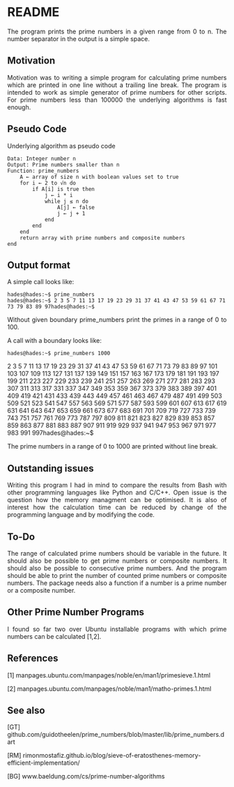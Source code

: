 # README

<p align="justify">The program prints the prime numbers in a given range from 0 to n. The number separator in the output is a simple space.</p>

## Motivation

<p align="justify">Motivation was to writing a simple program for calculating prime numbers which are printed in one line without a trailing line break. The program is intended to work as simple generator of prime numbers for other scripts. For prime numbers less than 100000 the underlying algorithms is fast enough.</p>

## Pseudo Code

<p align="justify">Underlying algorithm as pseudo code</p>

    Data: Integer number n
    Output: Prime numbers smaller than n
    Function: prime_numbers
        A ← array of size n with boolean values set to true
        for i ← 2 to √n do
            if A[i] is true then
                j ← i * i
                while j ≤ n do
                    A[j] ← false
                    j ← j + 1
                end
            end
        end    
        return array with prime numbers and composite numbers
    end
    
## Output format

<p align="justify">A simple call looks like:</p>

    hades@hades:~$ prime_numbers
    hades@hades:~$ 2 3 5 7 11 13 17 19 23 29 31 37 41 43 47 53 59 61 67 71 73 79 83 89 97hades@hades:~$

<p align="justify">Without given boundary prime_numbers print the primes in a range of 0 to 100.</p>   

<p align="justify">A call with a boundary looks like:</p>

    hades@hades:~$ prime_numbers 1000
2 3 5 7 11 13 17 19 23 29 31 37 41 43 47 53 59 61 67 71 73 79 83 89 97 101 103 107 109 113 127 131 137 139 149 151 157 163 167 173 179 181 191 193 197 199 211 223 227 229 233 239 241 251 257 263 269 271 277 281 283 293 307 311 313 317 331 337 347 349 353 359 367 373 379 383 389 397 401 409 419 421 431 433 439 443 449 457 461 463 467 479 487 491 499 503 509 521 523 541 547 557 563 569 571 577 587 593 599 601 607 613 617 619 631 641 643 647 653 659 661 673 677 683 691 701 709 719 727 733 739 743 751 757 761 769 773 787 797 809 811 821 823 827 829 839 853 857 859 863 877 881 883 887 907 911 919 929 937 941 947 953 967 971 977 983 991 997hades@hades:~$ 

<p align="justify">The prime numbers in a range of 0 to 1000 are printed without line break.</p>

## Outstanding issues

<p align="justify">Writing this program I had in mind to compare the results from Bash with other programming languages like Python and C/C++. Open issue is the question how the memory managment can be optimised. It is also of interest how the calculation time can be reduced by change of the programming language and by modifying the code.</p>

## To-Do

<p align="justify">The range of calculated prime numbers should be variable in the future. It should also be possible to get prime numbers or composite numbers. It should also be possible to consecutive prime numbers. And the program should be able to print the number of counted prime numbers or composite numbers. The package needs also a function if a number is a prime number or a composite number.</p>

## Other Prime Number Programs

<p align="justify">I found so far two over Ubuntu installable programs with which prime numbers can be calculated [1,2].</p>
    
## References

[1]    manpages.ubuntu.com/manpages/noble/en/man1/primesieve.1.html

[2]    manpages.ubuntu.com/manpages/noble/man1/matho-primes.1.html

## See also

[GT]    github.com/guidotheelen/prime_numbers/blob/master/lib/prime_numbers.dart

[RM]    rimonmostafiz.github.io/blog/sieve-of-eratosthenes-memory-efficient-implementation/

[BG]    www&#8203;.baeldung.com/cs/prime-number-algorithms



